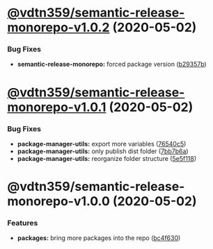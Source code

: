 # [@vdtn359/semantic-release-monorepo-v1.0.2](https://github.com/vdtn359/vdtn359-os/compare/@vdtn359/semantic-release-monorepo-v1.0.1...@vdtn359/semantic-release-monorepo-v1.0.2) (2020-05-02)


### Bug Fixes

* **semantic-release-monorepo:** forced package version ([b29357b](https://github.com/vdtn359/vdtn359-os/commit/b29357bf1a84f4f123b3b4e6dced68fd6a49b721))

# [@vdtn359/semantic-release-monorepo-v1.0.1](https://github.com/vdtn359/vdtn359-os/compare/@vdtn359/semantic-release-monorepo-v1.0.0...@vdtn359/semantic-release-monorepo-v1.0.1) (2020-05-02)


### Bug Fixes

* **package-manager-utils:** export more variables ([76540c5](https://github.com/vdtn359/vdtn359-os/commit/76540c5d79a32cf9827216915871f9cc2cbe2603))
* **package-manager-utils:** only publish dist folder ([7bb7b6a](https://github.com/vdtn359/vdtn359-os/commit/7bb7b6a7f4b039ed2efe968ddf7ea1564e1169b6))
* **package-manager-utils:** reorganize folder structure ([5e5f118](https://github.com/vdtn359/vdtn359-os/commit/5e5f118b5fc62c99d5b6193ecaf6fc5b88ba5002))

# @vdtn359/semantic-release-monorepo-v1.0.0 (2020-05-02)


### Features

* **packages:** bring more packages into the repo ([bc4f630](https://github.com/vdtn359/vdtn359-os/commit/bc4f6306538a5192ffb757b06c8cf9bf22d5e3bf))

